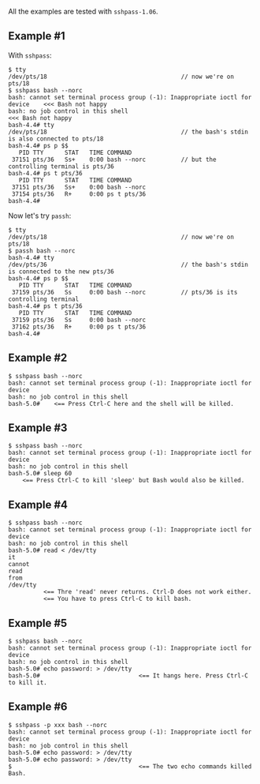 All the examples are tested with `sshpass-1.06`.

Example #1
----------

With `sshpass`:

    $ tty
    /dev/pts/18                                      // now we're on pts/18
    $ sshpass bash --norc
    bash: cannot set terminal process group (-1): Inappropriate ioctl for device    <<< Bash not happy
    bash: no job control in this shell                                              <<< Bash not happy
    bash-4.4# tty
    /dev/pts/18                                      // the bash's stdin is also connected to pts/18
    bash-4.4# ps p $$
       PID TTY      STAT   TIME COMMAND
     37151 pts/36   Ss+    0:00 bash --norc          // but the controlling terminal is pts/36
    bash-4.4# ps t pts/36
       PID TTY      STAT   TIME COMMAND
     37151 pts/36   Ss+    0:00 bash --norc
     37154 pts/36   R+     0:00 ps t pts/36
    bash-4.4#

Now let's try `passh`:

    $ tty
    /dev/pts/18                                      // now we're on pts/18
    $ passh bash --norc
    bash-4.4# tty
    /dev/pts/36                                      // the bash's stdin is connected to the new pts/36
    bash-4.4# ps p $$
       PID TTY      STAT   TIME COMMAND
     37159 pts/36   Ss     0:00 bash --norc          // pts/36 is its controlling terminal
    bash-4.4# ps t pts/36
       PID TTY      STAT   TIME COMMAND
     37159 pts/36   Ss     0:00 bash --norc
     37162 pts/36   R+     0:00 ps t pts/36
    bash-4.4#

Example #2
----------

    $ sshpass bash --norc
    bash: cannot set terminal process group (-1): Inappropriate ioctl for device
    bash: no job control in this shell
    bash-5.0#    <== Press Ctrl-C here and the shell will be killed.

Example #3
----------

    $ sshpass bash --norc
    bash: cannot set terminal process group (-1): Inappropriate ioctl for device
    bash: no job control in this shell
    bash-5.0# sleep 60
        <== Press Ctrl-C to kill 'sleep' but Bash would also be killed.

Example #4
----------

    $ sshpass bash --norc
    bash: cannot set terminal process group (-1): Inappropriate ioctl for device
    bash: no job control in this shell
    bash-5.0# read < /dev/tty
    it
    cannot
    read
    from
    /dev/tty
              <== Thre 'read' never returns. Ctrl-D does not work either.
              <== You have to press Ctrl-C to kill bash.

Example #5
----------

    $ sshpass bash --norc
    bash: cannot set terminal process group (-1): Inappropriate ioctl for device
    bash: no job control in this shell
    bash-5.0# echo password: > /dev/tty
    bash-5.0#                            <== It hangs here. Press Ctrl-C to kill it.

Example #6
----------

    $ sshpass -p xxx bash --norc
    bash: cannot set terminal process group (-1): Inappropriate ioctl for device
    bash: no job control in this shell
    bash-5.0# echo password: > /dev/tty
    bash-5.0# echo password: > /dev/tty
    $                                    <== The two echo commands killed Bash.
